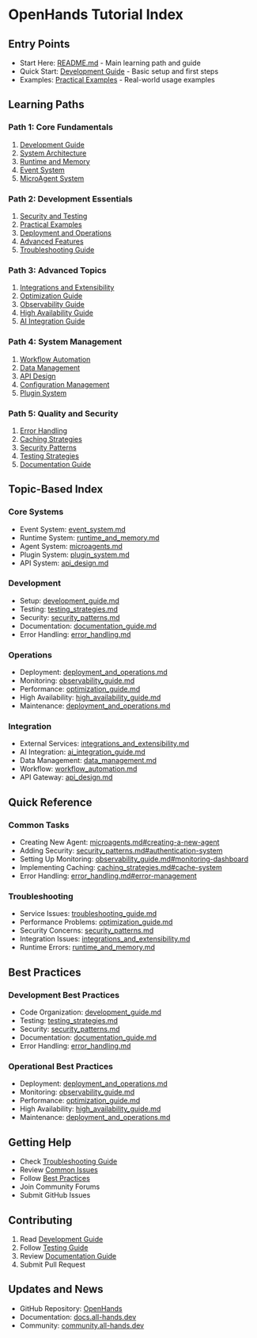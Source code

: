 # OpenHands Tutorial Index

## Entry Points
- Start Here: [README.md](README.md) - Main learning path and guide
- Quick Start: [Development Guide](development_guide.md) - Basic setup and first steps
- Examples: [Practical Examples](practical_examples.md) - Real-world usage examples

## Learning Paths

### Path 1: Core Fundamentals
1. [Development Guide](development_guide.md)
2. [System Architecture](internal_architecture.md)
3. [Runtime and Memory](runtime_and_memory.md)
4. [Event System](event_system.md)
5. [MicroAgent System](microagents.md)

### Path 2: Development Essentials
1. [Security and Testing](security_and_testing.md)
2. [Practical Examples](practical_examples.md)
3. [Deployment and Operations](deployment_and_operations.md)
4. [Advanced Features](advanced_features.md)
5. [Troubleshooting Guide](troubleshooting_guide.md)

### Path 3: Advanced Topics
1. [Integrations and Extensibility](integrations_and_extensibility.md)
2. [Optimization Guide](optimization_guide.md)
3. [Observability Guide](observability_guide.md)
4. [High Availability Guide](high_availability_guide.md)
5. [AI Integration Guide](ai_integration_guide.md)

### Path 4: System Management
1. [Workflow Automation](workflow_automation.md)
2. [Data Management](data_management.md)
3. [API Design](api_design.md)
4. [Configuration Management](configuration_management.md)
5. [Plugin System](plugin_system.md)

### Path 5: Quality and Security
1. [Error Handling](error_handling.md)
2. [Caching Strategies](caching_strategies.md)
3. [Security Patterns](security_patterns.md)
4. [Testing Strategies](testing_strategies.md)
5. [Documentation Guide](documentation_guide.md)

## Topic-Based Index

### Core Systems
- Event System: [event_system.md](event_system.md)
- Runtime System: [runtime_and_memory.md](runtime_and_memory.md)
- Agent System: [microagents.md](microagents.md)
- Plugin System: [plugin_system.md](plugin_system.md)
- API System: [api_design.md](api_design.md)

### Development
- Setup: [development_guide.md](development_guide.md)
- Testing: [testing_strategies.md](testing_strategies.md)
- Security: [security_patterns.md](security_patterns.md)
- Documentation: [documentation_guide.md](documentation_guide.md)
- Error Handling: [error_handling.md](error_handling.md)

### Operations
- Deployment: [deployment_and_operations.md](deployment_and_operations.md)
- Monitoring: [observability_guide.md](observability_guide.md)
- Performance: [optimization_guide.md](optimization_guide.md)
- High Availability: [high_availability_guide.md](high_availability_guide.md)
- Maintenance: [deployment_and_operations.md](deployment_and_operations.md)

### Integration
- External Services: [integrations_and_extensibility.md](integrations_and_extensibility.md)
- AI Integration: [ai_integration_guide.md](ai_integration_guide.md)
- Data Management: [data_management.md](data_management.md)
- Workflow: [workflow_automation.md](workflow_automation.md)
- API Gateway: [api_design.md](api_design.md)

## Quick Reference

### Common Tasks
- Creating New Agent: [microagents.md#creating-a-new-agent](microagents.md#creating-a-new-agent)
- Adding Security: [security_patterns.md#authentication-system](security_patterns.md#authentication-system)
- Setting Up Monitoring: [observability_guide.md#monitoring-dashboard](observability_guide.md#monitoring-dashboard)
- Implementing Caching: [caching_strategies.md#cache-system](caching_strategies.md#cache-system)
- Error Handling: [error_handling.md#error-management](error_handling.md#error-management)

### Troubleshooting
- Service Issues: [troubleshooting_guide.md](troubleshooting_guide.md)
- Performance Problems: [optimization_guide.md](optimization_guide.md)
- Security Concerns: [security_patterns.md](security_patterns.md)
- Integration Issues: [integrations_and_extensibility.md](integrations_and_extensibility.md)
- Runtime Errors: [runtime_and_memory.md](runtime_and_memory.md)

## Best Practices

### Development Best Practices
- Code Organization: [development_guide.md](development_guide.md)
- Testing: [testing_strategies.md](testing_strategies.md)
- Security: [security_patterns.md](security_patterns.md)
- Documentation: [documentation_guide.md](documentation_guide.md)
- Error Handling: [error_handling.md](error_handling.md)

### Operational Best Practices
- Deployment: [deployment_and_operations.md](deployment_and_operations.md)
- Monitoring: [observability_guide.md](observability_guide.md)
- Performance: [optimization_guide.md](optimization_guide.md)
- High Availability: [high_availability_guide.md](high_availability_guide.md)
- Maintenance: [deployment_and_operations.md](deployment_and_operations.md)

## Getting Help
- Check [Troubleshooting Guide](troubleshooting_guide.md)
- Review [Common Issues](troubleshooting_guide.md#common-issues)
- Follow [Best Practices](development_guide.md#best-practices)
- Join Community Forums
- Submit GitHub Issues

## Contributing
1. Read [Development Guide](development_guide.md)
2. Follow [Testing Guide](testing_strategies.md)
3. Review [Documentation Guide](documentation_guide.md)
4. Submit Pull Request

## Updates and News
- GitHub Repository: [OpenHands](https://github.com/All-Hands-AI/OpenHands)
- Documentation: [docs.all-hands.dev](https://docs.all-hands.dev)
- Community: [community.all-hands.dev](https://community.all-hands.dev)